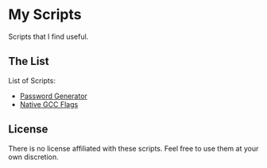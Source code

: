 My Scripts
==========
Scripts that I find useful.


The List
--------
List of Scripts:
 * [Password Generator](https://github.com/bezeredi/scripts/blob/master/genpw.sh)
 * [Native GCC Flags](https://github.com/bezeredi/scripts/blob/master/gcc-flags.sh)


License
-------
There is no license affiliated with these scripts. Feel free to use them at
your own discretion.

